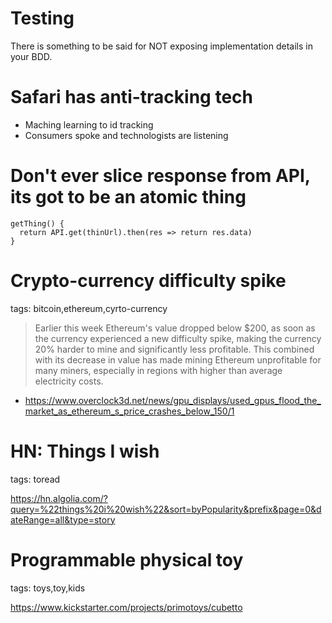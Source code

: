 # Testing

There is something to be said for NOT exposing implementation details in your BDD. 


# Safari has anti-tracking tech

- Maching learning to id tracking
- Consumers spoke and technologists are listening

# Don't ever slice response from API, its got to be an atomic thing

```
getThing() {
  return API.get(thinUrl).then(res => return res.data)
}

```

# Crypto-currency difficulty spike

tags: bitcoin,ethereum,cyrto-currency

> Earlier this week Ethereum's value dropped below $200, as soon as the currency experienced a new difficulty spike, making the currency 20% harder to mine and significantly less profitable. This combined with its decrease in value has made mining Ethereum unprofitable for many miners, especially in regions with higher than average electricity costs.

- https://www.overclock3d.net/news/gpu_displays/used_gpus_flood_the_market_as_ethereum_s_price_crashes_below_150/1

# HN: Things I wish

tags: toread

https://hn.algolia.com/?query=%22things%20i%20wish%22&sort=byPopularity&prefix&page=0&dateRange=all&type=story

# Programmable physical toy

tags: toys,toy,kids

https://www.kickstarter.com/projects/primotoys/cubetto

 
